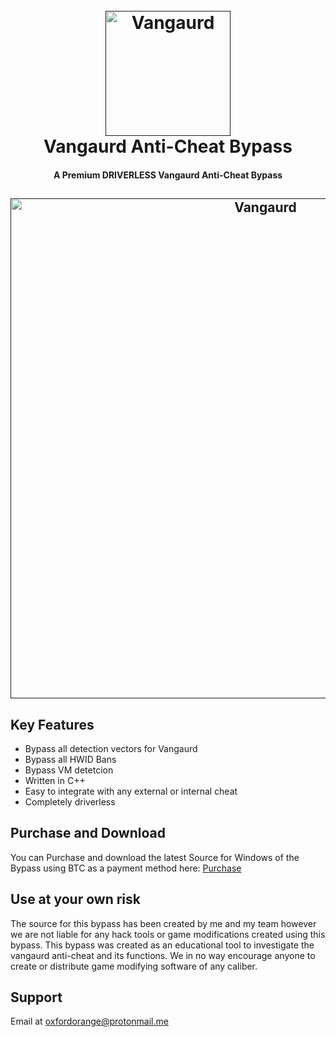 
<h1 align="center">
  <br>
  <a href=""><img src=https://planetvalorant.com/wp-content/uploads/2020/05/vanguard-1.png alt="Vangaurd" width="200"></a>
  <br>
  Vangaurd Anti-Cheat Bypass
  <br>
</h1>

<h4 align="center">A Premium DRIVERLESS Vangaurd Anti-Cheat Bypass </h4>

<h2 align="center">
<a href=""><img src=https://machow2.com/wp-content/uploads/2022/03/vanguard-anti-cheat-mac.jpg alt="Vangaurd" width="800"></a>
</h2>

## Key Features

* Bypass all detection vectors for Vangaurd
* Bypass all HWID Bans
* Bypass VM detetcion
* Written in C++
* Easy to integrate with any external or internal cheat
* Completely driverless


## Purchase and Download

You can Purchase and download the latest Source for Windows of the Bypass using BTC as a payment method here: [Purchase](https://satoshidisk.com/pay/CHJiZi)

## Use at your own risk

The source for this bypass has been created by me and my team however we are not liable for any hack tools or game modifications created using this bypass. This bypass was created as an educational tool to investigate the vangaurd anti-cheat and its functions. We in no way encourage anyone to create or distribute game modifying software of any caliber.




## Support

Email at oxfordorange@protonmail.me


